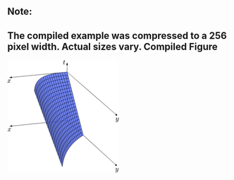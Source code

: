 Note:
-----
The compiled example was compressed to a 256
pixel width. Actual sizes vary.
Compiled Figure
---------------
![Example](Homotopy_Straight_Line_Cubed_to_Exp_3D.png)
